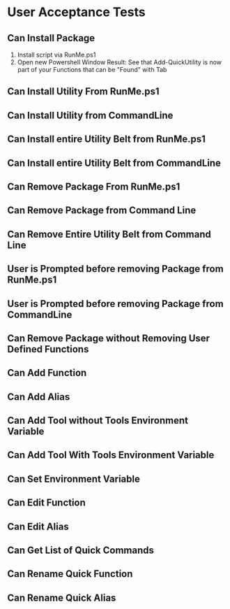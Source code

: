 # User Acceptance Tests
## Can Install Package
1) Install script via RunMe.ps1
2) Open new Powershell Window
Result: See that Add-QuickUtility is now part of your Functions that can be "Found" with Tab

## Can Install Utility From RunMe.ps1

## Can Install Utility from CommandLine

## Can Install entire Utility Belt from RunMe.ps1

## Can Install entire Utility Belt from CommandLine

## Can Remove Package From RunMe.ps1

## Can Remove Package from Command Line

## Can Remove Entire Utility Belt from Command Line

## User is Prompted before removing Package from RunMe.ps1

## User is Prompted before removing Package from CommandLine

## Can Remove Package without Removing User Defined Functions

## Can Add Function

## Can Add Alias

## Can Add Tool without Tools Environment Variable

## Can Add Tool With Tools Environment Variable

## Can Set Environment Variable

## Can Edit Function

## Can Edit Alias

## Can Get List of Quick Commands

## Can Rename Quick Function

## Can Rename Quick Alias